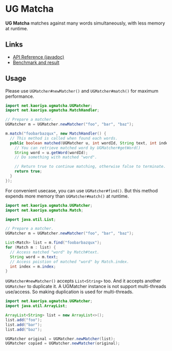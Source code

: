 # UG Matcha

**UG Matcha** matches against many words simultaneously, with less memory at
runtime.

## Links

*   [API Reference (javadoc)](http://koron.github.io/ugmatcha/javadoc/)
*   [Benchmark and result](https://github.com/koron/ugmatcha-benchmark)

## Usage

Please use `UGMatcher#newMatcher()` and `UGMatcher#match()` for maximum
performance.

```java
import net.kaoriya.ugmatcha.UGMatcher;
import net.kaoriya.ugmatcha.MatchHandler;

// Prepare a matcher.
UGMatcher m = UGMatcher.newMatcher("foo", "bar", "baz");

m.match("foobarbazqux", new MatchHandler() {
  // This method is called when found each words.
  public boolean matched(UGMatcher u, int wordId, String text, int index) {
    // You can retrieve matched word by UGMatcher#getWord()
    String word = u.getWord(wordId);
    // Do something with matched "word".

    // Return true to continue matching, otherwise false to terminate.
    return true;
  }
});
```

For convenient usecase, you can use `UGMatcher#find()`.  But this method
expends more memory than `UGMatcher#match()` at runtime.

```java
import net.kaoriya.ugmatcha.UGMatcher;
import net.kaoriya.ugmatcha.Match;

import java.util.List;

// Prepare a matcher.
UGMatcher m = UGMatcher.newMatcher("foo", "bar", "baz");

List<Match> list = m.find("foobarbazqux");
for (Match m : list) {
  // Access matched "word" by Match#text.
  String word = m.text;
  // Access poistion of matched "word" by Match.index.
  int index = m.index;
}
```

`UGMatcher#newMatcher()` accepts `List<String>` too.  And it accepts another
`UGMatcher` to duplicate it.  A UGMatcher instance is not support multi-threads
use/access.  So making duplication is used for multi-threads.

```java
import net.kaoriya.ugmatcha.UGMatcher;
import java.util.ArrayList;

ArrayList<String> list = new ArrayList<>();
list.add("foo");
list.add("bar");
list.add("baz");

UGMatcher original = UGMatcher.newMatcher(list);
UGMatcher copied = UGMatcher.newMatcher(original);
```
